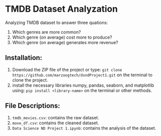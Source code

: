 # TMDB Dataset Analyzation
Analyzing TMDB dataset to answer three quations:
1. Which genres are more common?
2. Which genre (on average) cost more to produce?
3. Which genre (on average) generates more revenue?

## Installation:
1. Download the ZIP file of the project or type: 
`git clone https://github.com/marzoogtech/dsndProject1.git`
on the terminal to clone the project. 
2. install the necessary libraries numpy, pandas, seaborn, and matplotlib using:
`pip install <library-name>`
on the terminal or other methods. 


## File Descriptions:
1. `tmdb_movies.csv`: contains the raw dataset.
2. `move_df.csv`: contains the cleaned dataset.
3. `Data Science ND Project 1.ipynb`: contains the analysis of the dataset.